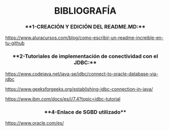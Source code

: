 <h1 align="center"> BIBLIOGRAFÍA </h1>

<h3 align="center">**1-CREACIÓN Y EDICIÓN DEL README.MD:**</h3>

https://www.aluracursos.com/blog/como-escribir-un-readme-increible-en-tu-github

<h3 align="center">**2-Tutoriales de implementación de conectividad con el JDBC:**</h3>

https://www.codejava.net/java-se/jdbc/connect-to-oracle-database-via-jdbc
        
https://www.geeksforgeeks.org/establishing-jdbc-connection-in-java/
        
https://www.ibm.com/docs/es/i/7.4?topic=jdbc-tutorial

<h3 align="center">**4-Enlace de SGBD utilizado**</h3>

https://www.oracle.com/es/
